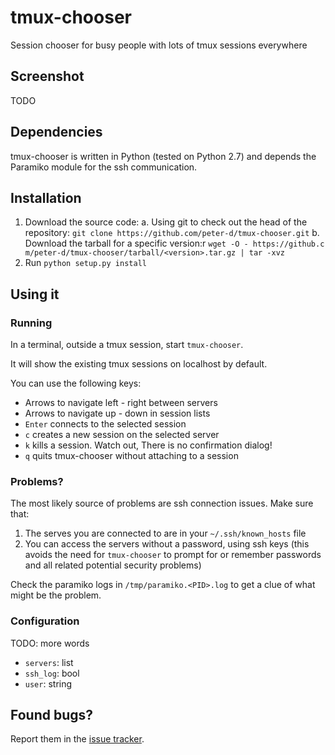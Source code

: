 tmux-chooser
============

Session chooser for busy people with lots of tmux sessions everywhere

Screenshot
----------

TODO

Dependencies
------------

tmux-chooser is written in Python (tested on Python 2.7) and depends the
Paramiko module for the ssh communication.

Installation
------------

 1. Download the source code:
    a. Using git to check out the head of the repository:
       `git clone https://github.com/peter-d/tmux-chooser.git`
    b. Download the tarball for a specific version:r
       `wget -O - https://github.c m/peter-d/tmux-chooser/tarball/<version>.tar.gz | tar -xvz`
 2. Run `python setup.py install`

Using it
--------

### Running ###

In a terminal, outside a tmux session, start `tmux-chooser`.

It will show the existing tmux sessions on localhost by default.

You can use the following keys:
 * Arrows to navigate left - right between servers
 * Arrows to navigate up - down in session lists
 * `Enter` connects to the selected session
 * `c` creates a new session on the selected server
 * `k` kills a session. Watch out, There is no confirmation dialog!
 * `q` quits tmux-chooser without attaching to a session

### Problems? ###

The most likely source of problems are ssh connection issues. Make sure that:
 1. The serves you are connected to are in your `~/.ssh/known_hosts` file
 2. You can access the servers without a password, using ssh keys (this avoids
    the need for `tmux-chooser` to prompt for or remember passwords and all
    related potential security problems)

Check the paramiko logs in `/tmp/paramiko.<PID>.log` to get a clue of what
might be the problem.

### Configuration ###

TODO: more words

 * `servers`: list
 * `ssh_log`: bool
 * `user`: string

Found bugs?
-----------

Report them in the [issue tracker](https://github.com/peter-d/tmux-chooser/issues).
